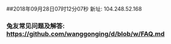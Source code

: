##2018年09月28日07时12分07秒 新址: 104.248.52.168
### 兔友常见问题及解答: https://github.com/wanggonging/d/blob/w/FAQ.md
